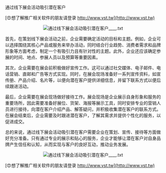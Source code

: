 通过线下展会活动吸引潜在客户

[😍想了解推广相关软件的朋友请登录 http://www.vst.tw](http://www.vst.tw)

 <center><img src="https://vst.tw/MP4/tuiguang/png/7.png" alt="通过线下展会活动吸引潜在客户____.txt"></center>

首先，在策划线下展会活动之前，企业需要确定活动的目标和主题。例如，企业可以选择围绕其核心产品或服务来举办活动，同时结合行业趋势、消费者需求和品牌形象等方面考虑，制定一个有吸引力且有针对性的主题。此外，企业还应该确定参展的时间、地点、参展人员以及预算等重要因素。

其次，企业需要在展会前积极做好宣传工作。这可以通过社交媒体、电子邮件、电话营销、直邮和广告等方式实现。同时，在展会现场准备好一系列宣传资料，如宣传册、产品介绍、名片等，以便向潜在客户提供详细信息，并留下联系方式以便后续跟进活动。

最后，企业需要在展会现场做好接待工作。展会现场是企业展示自身形象和服务的重要场所，因此需要准备好展位、货架、海报等展示工具，同时安排专业的营销人员进行接待，向潜在客户介绍产品、解答疑问，并积极收集潜在客户的联系方式。在展会结束后，企业需要及时跟进潜在客户，了解其需求并提供个性化的服务，以促进成交。

总的来说，通过线下展会活动吸引潜在客户需要企业在策划、宣传、接待等方面做好充分准备。只有通过专业的展示和贴心的服务，企业才能够让潜在客户对自身品牌产生信任和认知，从而实现与客户的良好互动，推动业务发展。

 <center><img src="https://vst.tw/MP4/tuiguang/png/2.png" alt="通过线下展会活动吸引潜在客户____.txt"></center>

[😍想了解推广相关软件的朋友请登录 http://www.vst.tw](http://www.vst.tw)



